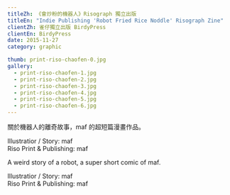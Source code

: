 ```yaml
---
titleZh: 《會炒粉的機器人》Risograph 獨立出版
titleEn: "Indie Publishing 'Robot Fried Rice Noddle' Risograph Zine"
clientZh: 雀仔獨立出版 BirdyPress
clientEn: BirdyPress
date: 2015-11-27
category: graphic

thumb: print-riso-chaofen-0.jpg
gallery:
  - print-riso-chaofen-1.jpg
  - print-riso-chaofen-2.jpg
  - print-riso-chaofen-3.jpg
  - print-riso-chaofen-4.jpg
  - print-riso-chaofen-5.jpg
  - print-riso-chaofen-6.jpg
---
```


關於機器人的離奇故事，maf 的超短篇漫畫作品。

Illustratior / Story: maf<br/>
Riso Print & Publishing: maf

<!-- lang -->

A weird story of a robot, a super short comic of maf.

Illustratior / Story: maf<br/>
Riso Print & Publishing: maf
